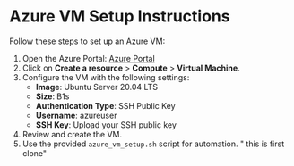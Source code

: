 # Azure VM Setup Instructions

Follow these steps to set up an Azure VM:

1. Open the Azure Portal: [Azure Portal](https://portal.azure.com/)
2. Click on **Create a resource** > **Compute** > **Virtual Machine**.
3. Configure the VM with the following settings:
   - **Image**: Ubuntu Server 20.04 LTS
   - **Size**: B1s
   - **Authentication Type**: SSH Public Key
   - **Username**: azureuser
   - **SSH Key**: Upload your SSH public key
4. Review and create the VM.
5. Use the provided `azure_vm_setup.sh` script for automation.
" this is first clone"